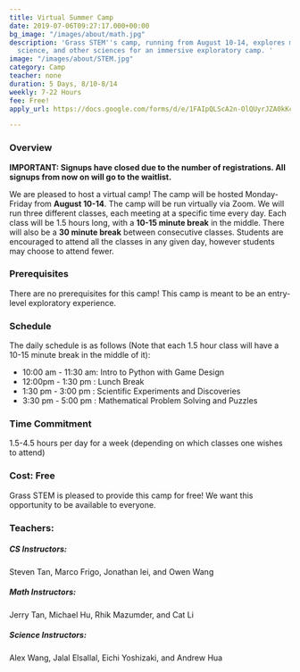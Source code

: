 ```yaml
---
title: Virtual Summer Camp
date: 2019-07-06T09:27:17.000+00:00
bg_image: "/images/about/math.jpg"
description: 'Grass STEM''s camp, running from August 10-14, explores math, computer
  science, and other sciences for an immersive exploratory camp. '
image: "/images/about/STEM.jpg"
category: Camp
teacher: none
duration: 5 Days, 8/10-8/14
weekly: 7-22 Hours
fee: Free!
apply_url: https://docs.google.com/forms/d/e/1FAIpQLScA2n-OlQUyrJZA0kKcTggbfRzwfZ8og-SJEQRRSYSRpBqriA/viewform?usp=sf_link

---
```

### Overview

**IMPORTANT: Signups have closed due to the number of registrations. All signups from now on will go to the waitlist.**

We are pleased to host a virtual camp! The camp will be hosted Monday-Friday from **August 10-14**. The camp will be run virtually via Zoom. We will run three different classes, each meeting at a specific time every day. Each class will be 1.5 hours long, with a **10-15 minute break** in the middle. There will also be a **30 minute break** between consecutive classes. Students are encouraged to attend all the classes in any given day, however students may choose to attend fewer.

### Prerequisites

There are no prerequisites for this camp! This camp is meant to be an entry-level exploratory experience.

### Schedule

The daily schedule is as follows (Note that each 1.5 hour class will have a 10-15 minute break in the middle of it):

* 10:00 am - 11:30 am: Intro to Python with Game Design
* 12:00pm - 1:30 pm : Lunch Break
* 1:30 pm - 3:00 pm : Scientific Experiments and Discoveries
* 3:30 pm - 5:00 pm : Mathematical Problem Solving and Puzzles

### Time Commitment

1\.5-4.5 hours per day for a week (depending on which classes one wishes to attend)

### Cost: Free

Grass STEM is pleased to provide this camp for free! We want this opportunity to be available to everyone.

### Teachers:

##### CS Instructors:

Steven Tan, Marco Frigo, Jonathan lei, and Owen Wang

##### Math Instructors:

Jerry Tan, Michael Hu, Rhik Mazumder, and Cat Li

##### Science Instructors:

Alex Wang, Jalal Elsallal, Eichi Yoshizaki, and Andrew Hua